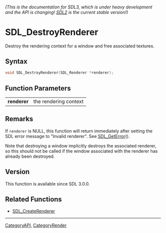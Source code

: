 ###### (This is the documentation for SDL3, which is under heavy development and the API is changing! [SDL2](https://wiki.libsdl.org/SDL2/) is the current stable version!)
# SDL_DestroyRenderer

Destroy the rendering context for a window and free associated textures.

## Syntax

```c
void SDL_DestroyRenderer(SDL_Renderer *renderer);

```

## Function Parameters

|                  |                       |
| ---------------- | --------------------- |
| **renderer**     | the rendering context |

## Remarks

If `renderer` is NULL, this function will return immediately after setting
the SDL error message to "Invalid renderer". See
[SDL_GetError](SDL_GetError)().

Note that destroying a window implicitly destroys the associated renderer,
so this should not be called if the window associated with the renderer has
already been destroyed.

## Version

This function is available since SDL 3.0.0.

## Related Functions

* [SDL_CreateRenderer](SDL_CreateRenderer)

----
[CategoryAPI](CategoryAPI), [CategoryRender](CategoryRender)


